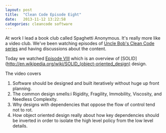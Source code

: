```yaml
---
layout: post
title:  "Clean Code Episode Eight"
date:   2013-11-12 13:22:58
categories: cleancode software
---
```


At work I lead a book club called Spaghetti Anonymous. It's really more like a
video club. We've been watching episodes of [Uncle Bob's Clean Code series](http://cleancoders.com/)
and having discussions about the content.

Today we watched [Episode VIII](http://cleancoders.com/codecast/clean-code-episode-8/show) which is an
overview of [SOLID](http://en.wikipedia.org/wiki/SOLID_(object-oriented_design)
design.

The video covers

1. Software should be designed and built iteratively without huge up front planning.
2. The common design smells:i Rigidity, Fragility, Immobility, Viscosity, and Needless Complexity.
3. Why designs with dependencies that oppose the flow of control tend not to rot.
4. How object oriented design really about how key dependencies should be inverted in order to isolate the high level policy from the low level details.
